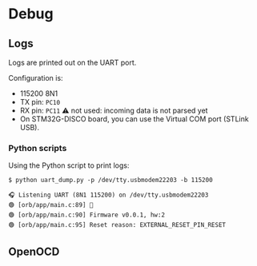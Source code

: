 # Debug

## Logs

Logs are printed out on the UART port. 

Configuration is: 
  - 115200 8N1
  - TX pin: `PC10`
  - RX pin: `PC11` ⚠️ not used: incoming data is not parsed yet
  - On STM32G-DISCO board, you can use the Virtual COM port (STLink USB).

### Python scripts

Using the Python script to print logs:

```shell
$ python uart_dump.py -p /dev/tty.usbmodem22203 -b 115200

🎧 Listening UART (8N1 115200) on /dev/tty.usbmodem22203
🟢 [orb/app/main.c:89] 🤖
🟢 [orb/app/main.c:90] Firmware v0.0.1, hw:2
🟢 [orb/app/main.c:95] Reset reason: EXTERNAL_RESET_PIN_RESET
```

## OpenOCD

